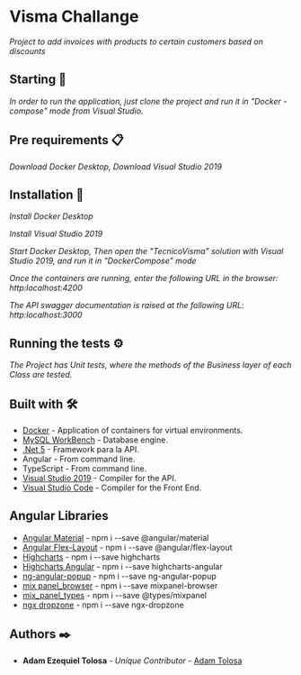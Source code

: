 # Visma Challange

_Project to add invoices with products to certain customers based on discounts_

## Starting 🚀

_In order to run the application, just clone the project and run it in "Docker - compose" mode from Visual Studio._


## Pre requirements 📋

_Download Docker Desktop,_
_Download Visual Studio 2019_

## Installation 🔧

_Install Docker Desktop_

_Install Visual Studio 2019_

_Start Docker Desktop, Then open the "TecnicoVisma" solution with Visual Studio 2019, and run it in "DockerCompose" mode_

_Once the containers are running, enter the following URL in the browser: http:localhost:4200_

_The API swagger documentation is raised at the following URL: http:localhost:3000_


## Running the tests ⚙️

_The Project has Unit tests, where the methods of the Business layer of each Class are tested._


## Built with 🛠️

* [Docker](https://www.docker.com/products/docker-desktop) - Application of containers for virtual environments.
* [MySQL WorkBench](https://dev.mysql.com/downloads/workbench/) - Database engine.
* [.Net  5](https://visualstudio.microsoft.com/es/vs/older-downloads/) - Framework para la API.
* Angular  - From command line.
* TypeScript - From command line.
* [Visual Studio 2019](https://visualstudio.microsoft.com/es/vs/older-downloads/) - Compiler for the API.
* [Visual Studio Code](https://code.visualstudio.com/download) - Compiler for the Front End.

## Angular Libraries 

* [Angular Material](https://www.npmjs.com/package/@angular/material)  - npm i --save @angular/material
* [Angular Flex-Layout](https://www.npmjs.com/package/@angular/flex-layout) - npm i --save @angular/flex-layout
* [Highcharts](https://www.npmjs.com/package/highcharts) - npm i --save highcharts
* [Highcharts Angular](https://www.npmjs.com/package/highcharts-angular) - npm i --save highcharts-angular
* [ng-angular-popup](https://www.npmjs.com/package/ng-angular-popup) - npm i --save ng-angular-popup
* [mix panel_browser](https://www.npmjs.com/package/mixpanel-browser) - npm i --save mixpanel-browser
* [mix_panel_types](https://www.npmjs.com/package/@types/mixpanel) - npm i --save @types/mixpanel
* [ngx dropzone](https://www.npmjs.com/package/ngx-dropzone) - npm i --save ngx-dropzone

## Authors ✒️

* **Adam Ezequiel Tolosa** - *Unique Contributor* - [Adam Tolosa](https://github.com/tolosaadam)
